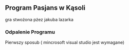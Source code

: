 ﻿## Program Pasjans w Kąsoli
gra stwożona pżez jakuba lazarka

### Odpalenie Programu
Pierwszy sposub ( mincrosoft visual studio jest wymagane)